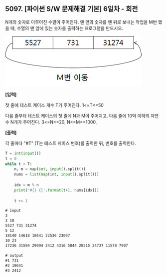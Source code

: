 ## 5097. [파이썬 S/W 문제해결 기본] 6일차 - 회전

N개의 숫자로 이루어진 수열이 주어진다. 맨 앞의 숫자를 맨 뒤로 보내는 작업을 M번 했을 때, 수열의 맨 앞에 있는 숫자를 출력하는 프로그램을 만드시오.


   ![img](D2.assets\회전.jpg)


**[입력]**

첫 줄에 테스트 케이스 개수 T가 주어진다. 1<=T<=50

다음 줄부터 테스트 케이스의 첫 줄에 N과 M이 주어지고, 다음 줄에 10억 이하의 자연수 N개가 주어진다. 3<=N<=20, N<=M<=1000,

**[출력]**

각 줄마다 "#T" (T는 테스트 케이스 번호)를 출력한 뒤, 번호를 출력한다.

```python
T = int(input())
t = 0
while t < T:
    n, m = map(int, input().split())
    nums = list(map(int, input().split()))

    idx = m % n
    print('#{} {}'.format(t+1, nums[idx]))

    t += 1
```

```
# input
3
3 10
5527 731 31274
5 12
18140 14618 18641 22536 23097
10 23
17236 31594 29094 2412 4316 5044 28515 24737 11578 7907

# output
#1 731
#2 18641
#3 2412
```

